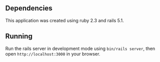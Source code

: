 ## Dependencies
This application was created using ruby 2.3 and rails 5.1.

## Running
Run the rails server in development mode using `bin/rails server`, then open `http://localhost:3000` in your browser.
